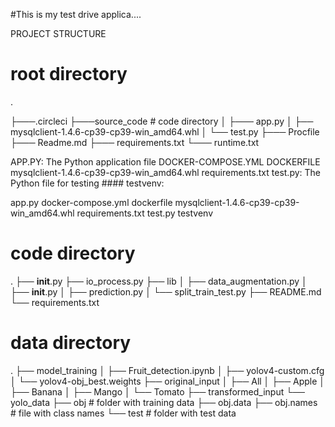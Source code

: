 #This is my test drive applica....

PROJECT STRUCTURE
# root directory
.
 
├───.circleci
├───source_code # code directory
│   ├─── app.py
│   ├── mysqlclient-1.4.6-cp39-cp39-win_amd64.whl
│   └── test.py
├─── Procfile
├─── Readme.md
├─── requirements.txt
└─── runtime.txt

APP.PY: The Python application file
DOCKER-COMPOSE.YML
DOCKERFILE
mysqlclient-1.4.6-cp39-cp39-win_amd64.whl
requirements.txt
test.py: The Python file for testing ####
testvenv:

app.py  docker-compose.yml  dockerfile  mysqlclient-1.4.6-cp39-cp39-win_amd64.whl  requirements.txt  test.py  testvenv
 
   
# code directory
.
├── __init__.py
├── io_process.py
├── lib
│   ├── data_augmentation.py
│   ├── __init__.py
│   ├── prediction.py
│   └── split_train_test.py
├── README.md
└── requirements.txt

# data directory
.
├── model_training
│   ├── Fruit_detection.ipynb
│   ├── yolov4-custom.cfg
│   └── yolov4-obj_best.weights
├── original_input
│   ├── All
│   ├── Apple
│   ├── Banana
│   ├── Mango
│   └── Tomato
├── transformed_input
└── yolo_data
    ├── obj # folder with training data
    ├── obj.data
    ├── obj.names # file with class names
    └── test # folder with test data